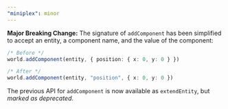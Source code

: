 ```yaml
---
"miniplex": minor
---
```


**Major Breaking Change:** The signature of `addComponent` has been simplified to accept an entity, a component name, and the value of the component:

```ts
/* Before */
world.addComponent(entity, { position: { x: 0, y: 0 } })

/* After */
world.addComponent(entity, "position", { x: 0, y: 0 })
```

The previous API for `addComponent` is now available as `extendEntity`, but _marked as deprecated_.
